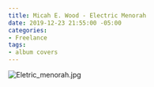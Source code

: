 ```yaml
---
title: Micah E. Wood - Electric Menorah
date: 2019-12-23 21:55:00 -05:00
categories:
- Freelance
tags:
- album covers
---
```


![Eletric_menorah.jpg](/uploads/Eletric_menorah.jpg)
